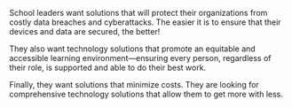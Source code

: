 School leaders want solutions that will protect their organizations from costly data breaches and cyberattacks. The easier it is to ensure that their devices and data are secured, the better!

They also want technology solutions that promote an equitable and accessible learning environment—ensuring every person, regardless of their role, is supported and able to do their best work.

Finally, they want solutions that minimize costs. They are looking for comprehensive technology solutions that allow them to get more with less.
